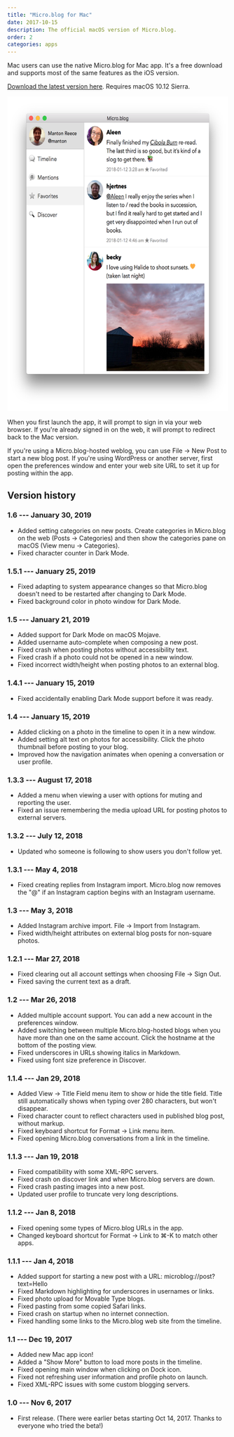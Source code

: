 ```yaml
---
title: "Micro.blog for Mac"
date: 2017-10-15
description: The official macOS version of Micro.blog.
order: 2
categories: apps
---
```

Mac users can use the native Micro.blog for Mac app. It's a free download and supports most of the same features as the iOS version.

[Download the latest version here](https://s3.amazonaws.com/micro.blog/mac/Micro.blog_1.7.zip). Requires macOS 10.12 Sierra.

<img src="/assets/images/mac/screenshot.png" width="600" height="716" alt="Screenshot of Micro.blog for macOS">

When you first launch the app, it will prompt to sign in via your web browser. If you're already signed in on the web, it will prompt to redirect back to the Mac version.

If you're using a Micro.blog-hosted weblog, you can use File → New Post to start a new blog post. If you're using WordPress or another server, first open the preferences window and enter your web site URL to set it up for posting within the app.

## Version history

### 1.6 --- January 30, 2019

* Added setting categories on new posts. Create categories in Micro.blog on the web (Posts → Categories) and then show the categories pane on macOS (View menu → Categories).
* Fixed character counter in Dark Mode.


### 1.5.1 --- January 25, 2019

* Fixed adapting to system appearance changes so that Micro.blog doesn't need to be restarted after changing to Dark Mode.
* Fixed background color in photo window for Dark Mode.

### 1.5 --- January 21, 2019

* Added support for Dark Mode on macOS Mojave.
* Added username auto-complete when composing a new post.
* Fixed crash when posting photos without accessibility text.
* Fixed crash if a photo could not be opened in a new window.
* Fixed incorrect width/height when posting photos to an external blog.

### 1.4.1 --- January 15, 2019

* Fixed accidentally enabling Dark Mode support before it was ready.

### 1.4 --- January 15, 2019

* Added clicking on a photo in the timeline to open it in a new window.
* Added setting alt text on photos for accessibility. Click the photo thumbnail before posting to your blog.
* Improved how the navigation animates when opening a conversation or user profile.

### 1.3.3 --- August 17, 2018

* Added a menu when viewing a user with options for muting and reporting the user.
* Fixed an issue remembering the media upload URL for posting photos to external servers.

### 1.3.2 --- July 12, 2018

* Updated who someone is following to show users you don't follow yet.

### 1.3.1 --- May 4, 2018

* Fixed creating replies from Instagram import. Micro.blog now removes the "@" if an Instagram caption begins with an Instagram username.

### 1.3 --- May 3, 2018

* Added Instagram archive import. File → Import from Instagram.
* Fixed width/height attributes on external blog posts for non-square photos.

### 1.2.1 --- Mar 27, 2018

* Fixed clearing out all account settings when choosing File → Sign Out.
* Fixed saving the current text as a draft.

### 1.2 --- Mar 26, 2018

* Added multiple account support. You can add a new account in the preferences window.
* Added switching between multiple Micro.blog-hosted blogs when you have more than one on the same account. Click the hostname at the bottom of the posting view.
* Fixed underscores in URLs showing italics in Markdown.
* Fixed using font size preference in Discover.

### 1.1.4 --- Jan 29, 2018

* Added View → Title Field menu item to show or hide the title field. Title still automatically shows when typing over 280 characters, but won't disappear.
* Fixed character count to reflect characters used in published blog post, without markup.
* Fixed keyboard shortcut for Format → Link menu item.
* Fixed opening Micro.blog conversations from a link in the timeline.

### 1.1.3 --- Jan 19, 2018

* Fixed compatibility with some XML-RPC servers.
* Fixed crash on discover link and when Micro.blog servers are down.
* Fixed crash pasting images into a new post.
* Updated user profile to truncate very long descriptions.

### 1.1.2 --- Jan 8, 2018

* Fixed opening some types of Micro.blog URLs in the app.
* Changed keyboard shortcut for Format → Link to ⌘-K to match other apps.

### 1.1.1 --- Jan 4, 2018

* Added support for starting a new post with a URL: microblog://post?text=Hello
* Fixed Markdown highlighting for underscores in usernames or links.
* Fixed photo upload for Movable Type blogs.
* Fixed pasting from some copied Safari links.
* Fixed crash on startup when no internet connection.
* Fixed handling some links to the Micro.blog web site from the timeline.

### 1.1 --- Dec 19, 2017

* Added new Mac app icon!
* Added a "Show More" button to load more posts in the timeline.
* Fixed opening main window when clicking on Dock icon.
* Fixed not refreshing user information and profile photo on launch.
* Fixed XML-RPC issues with some custom blogging servers.

### 1.0 --- Nov 6, 2017

* First release. (There were earlier betas starting Oct 14, 2017. Thanks to everyone who tried the beta!)
